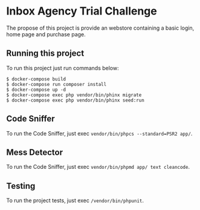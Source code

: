# Inbox Agency Trial Challenge

The propose of this project is provide an webstore containing a basic login, home page and purchase page.

## Running this project

To run this project just run commands below:

```
$ docker-compose build
$ docker-compose run composer install
$ docker-compose up -d
$ docker-compose exec php vendor/bin/phinx migrate
$ docker-compose exec php vendor/bin/phinx seed:run
```

## Code Sniffer

To run the Code Sniffer, just exec `vendor/bin/phpcs --standard=PSR2 app/`.

## Mess Detector

To run the Code Sniffer, just exec `vendor/bin/phpmd app/ text cleancode`.

## Testing

To run the project tests, just exec `/vendor/bin/phpunit`.
